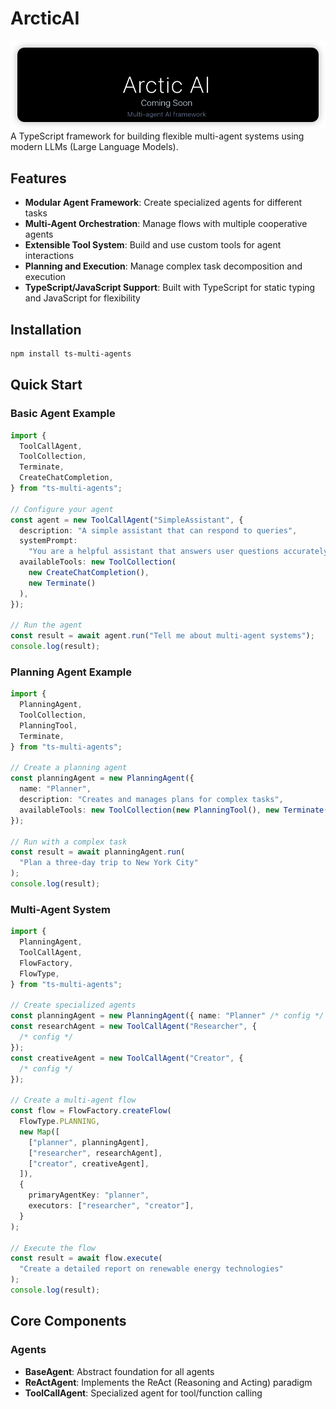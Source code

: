 # ArcticAI

![alt text](image.png)
A TypeScript framework for building flexible multi-agent systems using modern LLMs (Large Language Models).

## Features

- **Modular Agent Framework**: Create specialized agents for different tasks
- **Multi-Agent Orchestration**: Manage flows with multiple cooperative agents
- **Extensible Tool System**: Build and use custom tools for agent interactions
- **Planning and Execution**: Manage complex task decomposition and execution
- **TypeScript/JavaScript Support**: Built with TypeScript for static typing and JavaScript for flexibility

## Installation

```bash
npm install ts-multi-agents
```

## Quick Start

### Basic Agent Example

```typescript
import {
  ToolCallAgent,
  ToolCollection,
  Terminate,
  CreateChatCompletion,
} from "ts-multi-agents";

// Configure your agent
const agent = new ToolCallAgent("SimpleAssistant", {
  description: "A simple assistant that can respond to queries",
  systemPrompt:
    "You are a helpful assistant that answers user questions accurately and concisely.",
  availableTools: new ToolCollection(
    new CreateChatCompletion(),
    new Terminate()
  ),
});

// Run the agent
const result = await agent.run("Tell me about multi-agent systems");
console.log(result);
```

### Planning Agent Example

```typescript
import {
  PlanningAgent,
  ToolCollection,
  PlanningTool,
  Terminate,
} from "ts-multi-agents";

// Create a planning agent
const planningAgent = new PlanningAgent({
  name: "Planner",
  description: "Creates and manages plans for complex tasks",
  availableTools: new ToolCollection(new PlanningTool(), new Terminate()),
});

// Run with a complex task
const result = await planningAgent.run(
  "Plan a three-day trip to New York City"
);
console.log(result);
```

### Multi-Agent System

```typescript
import {
  PlanningAgent,
  ToolCallAgent,
  FlowFactory,
  FlowType,
} from "ts-multi-agents";

// Create specialized agents
const planningAgent = new PlanningAgent({ name: "Planner" /* config */ });
const researchAgent = new ToolCallAgent("Researcher", {
  /* config */
});
const creativeAgent = new ToolCallAgent("Creator", {
  /* config */
});

// Create a multi-agent flow
const flow = FlowFactory.createFlow(
  FlowType.PLANNING,
  new Map([
    ["planner", planningAgent],
    ["researcher", researchAgent],
    ["creator", creativeAgent],
  ]),
  {
    primaryAgentKey: "planner",
    executors: ["researcher", "creator"],
  }
);

// Execute the flow
const result = await flow.execute(
  "Create a detailed report on renewable energy technologies"
);
console.log(result);
```

## Core Components

### Agents

- **BaseAgent**: Abstract foundation for all agents
- **ReActAgent**: Implements the ReAct (Reasoning and Acting) paradigm
- **ToolCallAgent**: Specialized agent for tool/function calling
